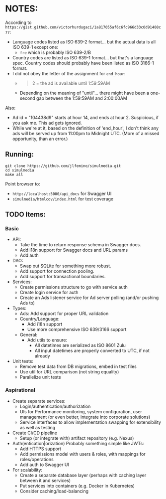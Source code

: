 # NOTES:
According to `https://gist.github.com/victorhurdugaci/1a817055af6c6fc966d33c0d91408c77`:
 
* Language codes listed as ISO 639-2 format... but the actual data is all ISO 639-1 except one:
  * `fre` which is probably ISO 639-2/B
* Country codes are listed as ISO 639-1 format... but that's a language spec. Country codes should probably have been listed as ISO 3166-1 format.
* I did not obey the letter of the assignment for `end_hour`:
    * >  2 = the ad is available until 1:59:59AM
    * Depending on the meaning of "until"... there might have been a one-second gap between the 1:59:59AM and 2:00:00AM

Also:
* Ad id = "104438d9" starts at hour 14, and ends at hour 2. Suspicious, if you ask me. This ad gets ignored.
* While we're at it, based on the definition of 'end_hour', I don't think any ads will be served up from 11:00pm to Midnight UTC. (More of a missed opportunity, than an error.)



## Running:
```
git clone https://github.com/jlfemino/simulmedia.git
cd simulmedia
make all
```
Point browser to:
* `http://localhost:5000/api_docs` for Swagger UI
* `simulmedia/htmlcov/index.html` for test coverage


## TODO Items:
### Basic
* API:
    * Take the time to return response schema in Swagger docs.
    * Add i18n support for Swagger docs and URL params
    * Add auth
* DAO:
    * Swap out SQLite for something more robust.
    * Add support for connection pooling.
    * Add support for transactional boundaries.
* Services:
    * Create permissions structure to go with service auth
    * Create login service for auth
    * Create an Ads listener service for Ad server polling (and/or pushing Ads to)
* Types:
    * Ads: Add support for proper URL validation
    * Country/Language:
        * Add i18n support
        * Use more comprehensive ISO 639/3166 support
    * General:
        * Add utils to ensure:
            * All datetimes are serialized as ISO 8601 Zulu
            * All input datetimes are properly converted to UTC, if not already
* Unit tests:
    * Remove test data from DB migrations, embed in test files
    * Use util for URL comparison (not string equality)
    * Parallelize unit tests

### Aspirational
* Create separate services:
  * Login/authentication/authorization
  * UIs for Performance monitoring, system configuration, user management (or even better, integrate into corporate solutions)
  * Service interfaces to allow implementation swapping for extensibility as well as testing
* Create CI/CD pipeline
  * Setup (or integrate with) artifact repository (e.g. Nexus)
* Auth(entication|orization) Probably something simple like JWTs:
  * Add HTTPS support
  * Add permissions model with users & roles, with mappings for roles/operations
  * Add auth to Swagger UI
* For scalability:
  * Create a separate database layer (perhaps with caching layer between it and services)
  * Put services into containers (e.g. Docker in Kubernetes)
  * Consider caching/load-balancing

